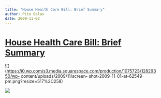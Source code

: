```yaml
---
title: "House Health Care Bill: Brief Summary"
author: Pito Salas
date: 2009-11-02
---
```

# [House Health Care Bill: Brief Summary](None)




![](https://i0.wp.com/s3.media.squarespace.com/production/1075723/12829350/wp-
content/uploads/2009/11/screen-
shot-2009-11-01-at-62549-pm.png?resize=517%2C258)

![](https://i0.wp.com/img.zemanta.com/pixy.gif?w=584)


